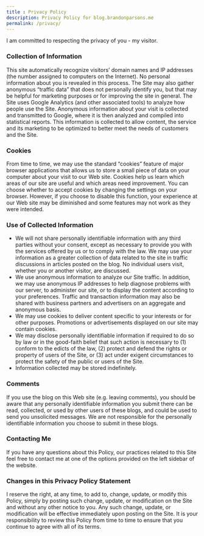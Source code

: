 ```yaml
---
title : Privacy Policy
description: Privacy Policy for blog.brandonparsons.me
permalink: /privacy/
---
```


I am committed to respecting the privacy of you - my visitor.

### Collection of Information

This site automatically recognize visitors’ domain names and IP addresses (the number assigned to computers on the Internet). No personal information about you is revealed in this process. The Site may also gather anonymous “traffic data” that does not personally identify you, but that may be helpful for marketing purposes or for improving the site in general.  The Site uses Google Analytics (and other associated tools) to analyze how people use the Site.  Anonymous information about your visit is collected and transmitted to Google, where it is then analyzed and compiled into statistical reports.  This information is collected to allow content, the service and its marketing to be optimized to better meet the needs of customers and the Site.

### Cookies
From time to time, we may use the standard “cookies” feature of major browser applications that allows us to store a small piece of data on your computer about your visit to our Web site. Cookies help us learn which areas of our site are useful and which areas need improvement. You can choose whether to accept cookies by changing the settings on your browser. However, if you choose to disable this function, your experience at our Web site may be diminished and some features may not work as they were intended.

### Use of Collected Information

- We will not share personally identifiable information with any third parties without your consent, except as necessary to provide you with the services offered by us or to comply with the law. We may use your information as a greater collection of data related to the site in traffic discussions in articles posted on the blog. No individual users visit, whether you or another visitor, are discussed.
- We use anonymous information to analyze our Site traffic. In addition, we may use anonymous IP addresses to help diagnose problems with our server, to administer our site, or to display the content according to your preferences. Traffic and transaction information may also be shared with business partners and advertisers on an aggregate and anonymous basis.
- We may use cookies to deliver content specific to your interests or for other purposes. Promotions or advertisements displayed on our site may contain cookies.
- We may disclose personally identifiable information if required to do so by law or in the good-faith belief that such action is necessary to (1) conform to the edicts of the law, (2) protect and defend the rights or property of users of the Site, or (3) act under exigent circumstances to protect the safety of the public or users of the Site.
- Information collected may be stored indefinitely.

### Comments

If you use the blog on this Web site (e.g. leaving comments), you should be aware that any personally identifiable information you submit there can be read, collected, or used by other users of these blogs, and could be used to send you unsolicited messages. We are not responsible for the personally identifiable information you choose to submit in these blogs. 

### Contacting Me

If you have any questions about this Policy, our practices related to this Site feel free to contact me at one of the options provided on the left sidebar of the website.

### Changes in this Privacy Policy Statement
I reserve the right, at any time, to add to, change, update, or modify this Policy, simply by posting such change, update, or modification on the Site and without any other notice to you. Any such change, update, or modification will be effective immediately upon posting on the Site. It is your responsibility to review this Policy from time to time to ensure that you continue to agree with all of its terms.
